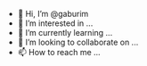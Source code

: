 - 👋 Hi, I’m @gaburim
- 👀 I’m interested in ...
- 🌱 I’m currently learning ...
- 💞️ I’m looking to collaborate on ...
- 📫 How to reach me ...

<!---
gaburim/gaburim is a ✨ special ✨ repository because its `README.md` (this file) appears on your GitHub profile.
You can click the Preview link to take a look at your changes.
--->
